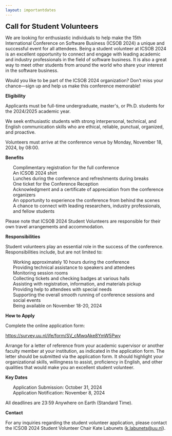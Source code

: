 ```yaml
---
layout: importantdates
---
```


<b style="font-size: 22px" id="OtherCallsForSubmission">Call for Student Volunteers</b>

We are looking for enthusiastic individuals to help make the 15th International Conference on Software Business (ICSOB 2024) a unique and successful event for all attendees. Being a student volunteer at ICSOB 2024 is an excellent opportunity to connect and engage with leading academic and industry professionals in the field of software business. It is also a great way to meet other students from around the world who share your interest in the software business. 

Would you like to be part of the ICSOB 2024 organization? Don’t miss your chance—sign up and help us make this conference memorable! 


<p><b>Eligibility</b></p>
Applicants must be full-time undergraduate, master's, or Ph.D. students for the 2024/2025 academic year. 

We seek enthusiastic students with strong interpersonal, technical, and English communication skills who are ethical, reliable, punctual, organized, and proactive. 

Volunteers must arrive at the conference venue by Monday, November 18, 2024, by 08:00. 

<p><b>Benefits</b></p>
<ul style="list-style: none;">
    <li>Complimentary registration for the full conference</li>
    <li>An ICSOB 2024 shirt </li>
    <li>Lunches during the conference and refreshments during breaks  </li>
    <li>One ticket for the Conference Reception  </li>
    <li>Acknowledgment and a certificate of appreciation from the conference organizers </li>
    <li>An opportunity to experience the conference from behind the scenes  </li>
    <li>A chance to connect with leading researchers, industry professionals, and fellow students  </li>
</ul>

Please note that ICSOB 2024 Student Volunteers are responsible for their own travel arrangements and accommodation.   

<p><b>Responsibilities</b></p>

Student volunteers play an essential role in the success of the conference. Responsibilities include, but are not limited to:

<ul style="list-style: none;">
    <li>Working approximately 10 hours during the conference  </li>
    <li>Providing technical assistance to speakers and attendees  </li>
    <li>Monitoring session rooms  </li>
    <li>Collecting tickets and checking badges at various halls  </li>
    <li>Assisting with registration, information, and materials pickup  </li>
    <li>Providing help to attendees with special needs  </li>
    <li>Supporting the overall smooth running of conference sessions and social events  </li>
    <li>Being available on November 18-20, 2024  </li>
</ul>

<p><b>How to Apply</b></p>

Complete the online application form:

<a href="https://survey.uu.nl/jfe/form/SV_cMwqAke8YmW5Pwy" target="_blank">https://survey.uu.nl/jfe/form/SV_cMwqAke8YmW5Pwy</a>

Arrange for a letter of reference from your academic supervisor or another faculty member at your institution, as indicated in the application form. The letter should be submitted via the application form. It should highlight your organizational skills, willingness to assist, proficiency in English, and other qualities that would make you an excellent student volunteer. 

<p><b>Key Dates </b></p> 

<ul style="list-style: none;">
    <li> Application Submission: October 31, 2024 </li>
    <li> Application Notification: November 8, 2024</li>
</ul>

All deadlines are 23:59 Anywhere on Earth (Standard Time). 

<p><b>Contact</b></p>

For any inquiries regarding the student volunteer application, please contact the ICSOB 2024 Student Volunteer Chair Kate Labunets (<a href= "mailto:k.labunets@uu.nl" target="_blank">k.labunets@uu.nl</a>).

